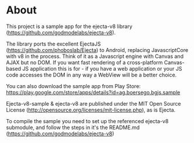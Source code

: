 # About

This project is a sample app for the ejecta-v8 library (https://github.com/godmodelabs/ejecta-v8).

The library ports the excellent EjectaJS (https://github.com/phoboslab/Ejecta) to Android, replacing JavascriptCore with v8 in the process. Think of it as a Javascript engine with Canvas and AJAX but no DOM. If you want fast rendering of a cross-platform Canvas-based JS application this is for - if you have a web application or your JS code accesses the DOM in any way a WebView will be a better choice.

You can also download the sample app from Play Store: https://play.google.com/store/apps/details?id=ag.boersego.bgjs.sample

Ejecta-v8-sample & ejecta-v8 are published under the MIT Open Source License (http://opensource.org/licenses/mit-license.php), as is Ejecta.

To compile the sample you need to set up the referenced ejecta-v8 submodule, and follow the steps in it's the README.md (https://github.com/godmodelabs/ejecta-v8)
